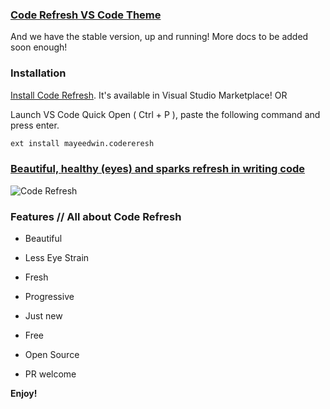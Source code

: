 ### [Code Refresh VS Code Theme](https://marketplace.visualstudio.com/items?itemName=mayeedwin.coderefresh)

And we have the stable version, up and running! More docs to be added soon enough!

### Installation

[Install Code Refresh](https://marketplace.visualstudio.com/items?itemName=mayeedwin.coderefresh). It's available in Visual Studio Marketplace! OR

Launch VS Code Quick Open ( Ctrl + P ), paste the following command and press enter.

```sh
ext install mayeedwin.codereresh
```
### [Beautiful, healthy (eyes) and sparks refresh in writing code](https://marketplace.visualstudio.com/items?itemName=mayeedwin.coderefresh)

![Code Refresh](https://raw.githubusercontent.com/mayeedwin/code-refresh/master/.coderefresh/newcoderefresh.png)

### Features // All about Code Refresh

- Beautiful
    
- Less Eye Strain
    
- Fresh
    
- Progressive
    
- Just new
    
- Free
    
- Open Source
    
- PR welcome

**Enjoy!**
